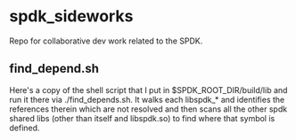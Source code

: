 # spdk_sideworks
Repo for collaborative dev work related to the SPDK.

## find_depend.sh
Here's a copy of the shell script that I put in $SPDK_ROOT_DIR/build/lib
and run it there via ./find_depends.sh.  It walks each libspdk_* and
identifies the references therein which are not resolved and then scans
all the other spdk shared libs (other than itself and libspdk.so) to find
where that symbol is defined.
